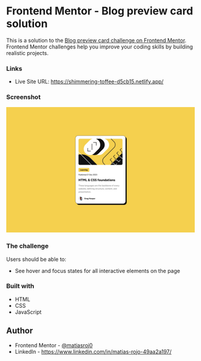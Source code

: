# Frontend Mentor - Blog preview card solution

This is a solution to the [Blog preview card challenge on Frontend Mentor](https://www.frontendmentor.io/challenges/blog-preview-card-ckPaj01IcS). Frontend Mentor challenges help you improve your coding skills by building realistic projects. 

### Links

- Live Site URL: https://shimmering-toffee-d5cb15.netlify.app/

### Screenshot

![](./design/desktop-design.jpg)

### The challenge

Users should be able to:

- See hover and focus states for all interactive elements on the page

### Built with

- HTML
- CSS
- JavaScript

## Author

- Frontend Mentor - [@matiasroj0](https://www.frontendmentor.io/profile/matiasroj0)
- LinkedIn - https://www.linkedin.com/in/matias-rojo-49aa2a197/
